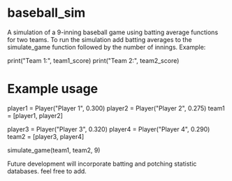 # baseball_sim
A simulation of a 9-inning baseball game using batting average functions for two teams. To run the simulation add batting averages to the simulate_game function followed by the number of innings. Example:

 print("Team 1:", team1_score)
 print("Team 2:", team2_score)

# Example usage
player1 = Player("Player 1", 0.300)
player2 = Player("Player 2", 0.275)
team1 = [player1, player2]

player3 = Player("Player 3", 0.320)
player4 = Player("Player 4", 0.290)
team2 = [player3, player4]

simulate_game(team1, team2, 9)

Future development will incorporate batting and potching statistic databases. feel free to add.
